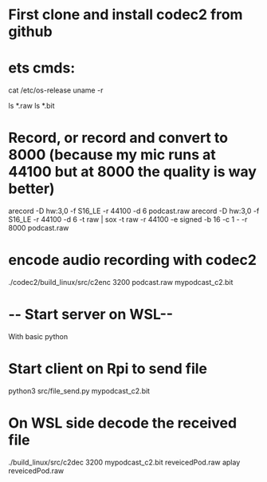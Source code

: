 # First clone and install codec2 from github


# ets cmds:
cat /etc/os-release
uname -r

ls *.raw
ls *.bit

# Record, or record and convert to 8000 (because my mic runs at 44100 but at 8000 the quality is way better)
arecord -D hw:3,0 -f S16_LE -r 44100 -d 6 podcast.raw
arecord -D hw:3,0 -f S16_LE -r 44100 -d 6 -t raw | sox -t raw -r 44100 -e signed -b 16 -c 1 - -r 8000 podcast.raw


# encode audio recording with codec2
./codec2/build_linux/src/c2enc 3200 podcast.raw mypodcast_c2.bit

# -- Start server on WSL--
With basic python

# Start client on Rpi to send file
python3 src/file_send.py mypodcast_c2.bit


# On WSL side decode the received file

./build_linux/src/c2dec 3200 mypodcast_c2.bit reveicedPod.raw
aplay reveicedPod.raw
